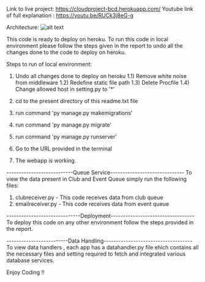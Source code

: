 Link to live project: https://cloudproject-bcd.herokuapp.com/
Youtube link of full explanation : https://youtu.be/RUCk3j8eG-g

Architecture:
![alt text]()

This code is ready to deploy on heroku. To run this code in local 
environment please follow the steps given in the report to 
undo all the changes done to the code to deploy on heroku.

Steps to run of local environment:

1) Undo all changes done to deploy on heroku
	1.1) Remove white noise from middleware
	1.2) Redefine static file path
	1.3) Delete Procfile
	1.4) Change allowed host in setting.py to '*'

2) cd to the present directory of this readme.txt file
3) run command 'py manage.py makemigrations'
4) run command 'py manage.py migrate'
5) run command 'py manage.py runserver'
6) Go to the URL provided in the terminal
7) The webapp is working. 

---------------------------Queue Service------------------------------
To view the data present in Club and Event Queue simply run the following
files:

1) clubreceiver.py  - This code receives data from club queue
2) emailreceiver.py - This code receives data from event queue

------------------------------Deployment----------------------------------
To deploy this code on any other environment follow the steps provided in
the report.

-------------------------Data Handling------------------------------------
To view data handlers , each app has a datahandler.py file ehich contains
all the necessary files and setting required to fetch and integrated
various database services.

Enjoy Coding !!
